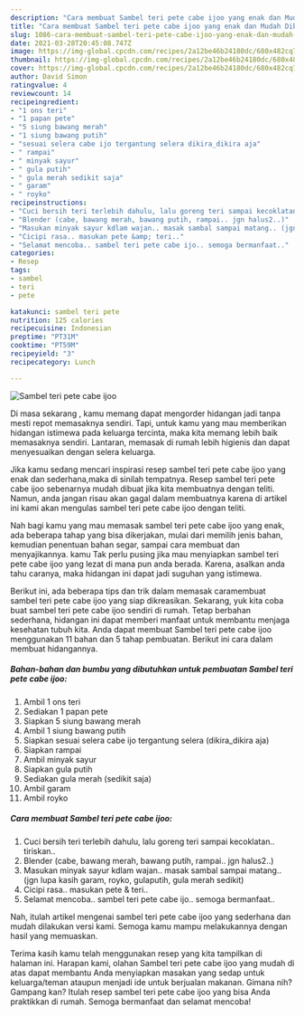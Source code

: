 ```yaml
---
description: "Cara membuat Sambel teri pete cabe ijoo yang enak dan Mudah Dibuat"
title: "Cara membuat Sambel teri pete cabe ijoo yang enak dan Mudah Dibuat"
slug: 1086-cara-membuat-sambel-teri-pete-cabe-ijoo-yang-enak-dan-mudah-dibuat
date: 2021-03-28T20:45:08.747Z
image: https://img-global.cpcdn.com/recipes/2a12be46b24180dc/680x482cq70/sambel-teri-pete-cabe-ijoo-foto-resep-utama.jpg
thumbnail: https://img-global.cpcdn.com/recipes/2a12be46b24180dc/680x482cq70/sambel-teri-pete-cabe-ijoo-foto-resep-utama.jpg
cover: https://img-global.cpcdn.com/recipes/2a12be46b24180dc/680x482cq70/sambel-teri-pete-cabe-ijoo-foto-resep-utama.jpg
author: David Simon
ratingvalue: 4
reviewcount: 14
recipeingredient:
- "1 ons teri"
- "1 papan pete"
- "5 siung bawang merah"
- "1 siung bawang putih"
- "sesuai selera cabe ijo tergantung selera dikira_dikira aja"
- " rampai"
- " minyak sayur"
- " gula putih"
- " gula merah sedikit saja"
- " garam"
- " royko"
recipeinstructions:
- "Cuci bersih teri terlebih dahulu, lalu goreng teri sampai kecoklatan.. tiriskan.."
- "Blender (cabe, bawang merah, bawang putih, rampai.. jgn halus2..)"
- "Masukan minyak sayur kdlam wajan.. masak sambal sampai matang.. (jgn lupa kasih garam, royko, gulaputih, gula merah sedikit)"
- "Cicipi rasa.. masukan pete &amp; teri.."
- "Selamat mencoba.. sambel teri pete cabe ijo.. semoga bermanfaat.."
categories:
- Resep
tags:
- sambel
- teri
- pete

katakunci: sambel teri pete 
nutrition: 125 calories
recipecuisine: Indonesian
preptime: "PT31M"
cooktime: "PT59M"
recipeyield: "3"
recipecategory: Lunch

---
```



![Sambel teri pete cabe ijoo](https://img-global.cpcdn.com/recipes/2a12be46b24180dc/680x482cq70/sambel-teri-pete-cabe-ijoo-foto-resep-utama.jpg)

Di masa  sekarang , kamu memang dapat mengorder hidangan jadi tanpa mesti repot memasaknya sendiri. Tapi, untuk kamu yang mau memberikan hidangan istimewa pada keluarga tercinta, maka kita memang lebih baik memasaknya sendiri. Lantaran, memasak di rumah lebih higienis dan dapat menyesuaikan dengan selera keluarga.

Jika kamu sedang mencari inspirasi resep sambel teri pete cabe ijoo yang enak dan sederhana,maka di sinilah tempatnya. Resep sambel teri pete cabe ijoo  sebenarnya mudah dibuat jika kita membuatnya dengan teliti. Namun, anda jangan risau akan gagal dalam membuatnya 
karena di artikel ini kami akan mengulas sambel teri pete cabe ijoo dengan teliti.  



Nah bagi kamu yang mau memasak sambel teri pete cabe ijoo yang enak, ada beberapa tahap yang bisa dikerjakan, mulai dari memilih jenis bahan, kemudian penentuan bahan segar, sampai cara membuat dan menyajikannya. kamu Tak perlu pusing jika mau menyiapkan sambel teri pete cabe ijoo yang lezat di mana pun anda berada. Karena, asalkan anda  tahu caranya, maka hidangan ini dapat jadi suguhan yang istimewa.

Berikut ini, ada beberapa tips dan trik dalam memasak caramembuat sambel teri pete cabe ijoo yang siap dikreasikan. Sekarang, yuk kita coba buat sambel teri pete cabe ijoo sendiri di rumah. Tetap berbahan sederhana, hidangan ini dapat memberi manfaat untuk membantu menjaga kesehatan tubuh kita. Anda dapat membuat Sambel teri pete cabe ijoo menggunakan 11 bahan dan 5 tahap pembuatan. Berikut ini cara dalam membuat hidangannya.

<!--inarticleads1-->

##### Bahan-bahan dan bumbu yang dibutuhkan untuk pembuatan Sambel teri pete cabe ijoo:

1. Ambil 1 ons teri
1. Sediakan 1 papan pete
1. Siapkan 5 siung bawang merah
1. Ambil 1 siung bawang putih
1. Siapkan sesuai selera cabe ijo tergantung selera (dikira_dikira aja)
1. Siapkan  rampai
1. Ambil  minyak sayur
1. Siapkan  gula putih
1. Sediakan  gula merah (sedikit saja)
1. Ambil  garam
1. Ambil  royko




<!--inarticleads2-->

##### Cara membuat Sambel teri pete cabe ijoo:

1. Cuci bersih teri terlebih dahulu, lalu goreng teri sampai kecoklatan.. tiriskan..
1. Blender (cabe, bawang merah, bawang putih, rampai.. jgn halus2..)
1. Masukan minyak sayur kdlam wajan.. masak sambal sampai matang.. (jgn lupa kasih garam, royko, gulaputih, gula merah sedikit)
1. Cicipi rasa.. masukan pete &amp; teri..
1. Selamat mencoba.. sambel teri pete cabe ijo.. semoga bermanfaat..




Nah, itulah artikel mengenai  sambel teri pete cabe ijoo  yang sederhana dan mudah dilakukan versi kami. Semoga kamu mampu melakukannya dengan hasil yang memuaskan. 

Terima kasih kamu telah menggunakan resep yang kita tampilkan di halaman ini. Harapan kami, olahan  Sambel teri pete cabe ijoo yang mudah di atas dapat membantu Anda menyiapkan masakan yang sedap untuk keluarga/teman ataupun menjadi ide untuk berjualan makanan. Gimana nih? Gampang kan? Itulah resep sambel teri pete cabe ijoo yang bisa Anda praktikkan di rumah. Semoga bermanfaat dan selamat mencoba!

